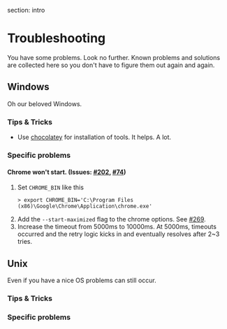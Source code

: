 section: intro

# Troubleshooting

You have some problems. Look no further. Known problems and solutions are collected here so you don't have to figure them out again and again.

## Windows
Oh our beloved Windows. 

### Tips & Tricks

* Use [chocolatey] for installation of tools. It helps. A lot.

### Specific problems

#### Chrome won't start. (Issues: [#202], [#74])

1. Set `CHROME_BIN` like this
   ```
   > export CHROME_BIN='C:\Program Files (x86)\Google\Chrome\Application\chrome.exe'
   ```
2. Add the `--start-maximized` flag to the chrome options. See [#269].
3. Increase the timeout from 5000ms to 10000ms. At 5000ms, timeouts occurred and the retry logic kicks in and eventually resolves after 2~3 tries.

## Unix
Even if you have a nice OS problems can still occur. 

### Tips & Tricks

### Specific problems


[#202]: https://github.com/vojtajina/testacular/issues/202
[#269]: https://github.com/vojtajina/testacular/issues/202
[#74]: https://github.com/vojtajina/testacular/issues/74
[chocolatey]: (http://chocolatey.org/)
